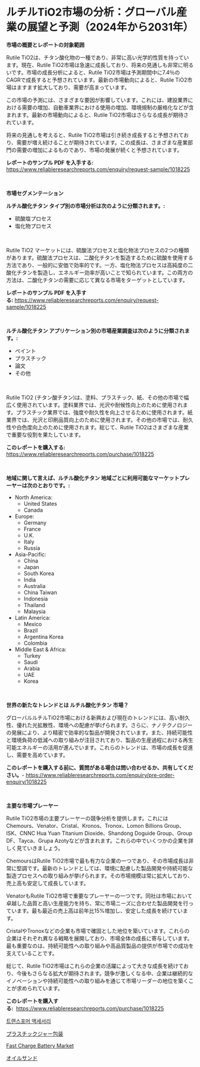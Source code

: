 <p><h1>ルチルTiO2市場の分析：グローバル産業の展望と予測（2024年から2031年）</h1></p><p><strong>市場の概要とレポートの対象範囲</strong></p>
<p><p>Rutile TiO2は、チタン酸化物の一種であり、非常に高い光学的性質を持っています。現在、Rutile TiO2市場は急速に成長しており、将来の見通しも非常に明るいです。市場の成長分析によると、Rutile TiO2市場は予測期間中に7.4％のCAGRで成長すると予想されています。最新の市場動向によると、Rutile TiO2市場はますます拡大しており、需要が高まっています。</p><p>この市場の予測には、さまざまな要因が影響しています。これには、建設業界における需要の増加、自動車業界における使用の増加、環境規制の厳格化などが含まれます。最新の市場動向によると、Rutile TiO2市場はさらなる成長が期待されています。</p><p>将来の見通しを考えると、Rutile TiO2市場は引き続き成長すると予想されており、需要が増え続けることが期待されています。この成長は、さまざまな産業部門の需要の増加によるものであり、市場の発展が続くと予想されています。</p></p>
<p><strong>レポートのサンプル PDF を入手する:</strong> <a href="https://www.reliableresearchreports.com/enquiry/request-sample/1018225">https://www.reliableresearchreports.com/enquiry/request-sample/1018225</a></p>
<p>&nbsp;</p>
<p><strong>市場セグメンテーション</strong></p>
<p><strong>ルチル酸化チタン タイプ別の市場分析は次のように分類されます。:</strong></p>
<p><ul><li>硫酸塩プロセス</li><li>塩化物プロセス</li></ul></p>
<p>&nbsp;</p>
<p><p>Rutile TiO2 マーケットには、硫酸法プロセスと塩化物法プロセスの2つの種類があります。硫酸法プロセスは、二酸化チタンを製造するために硫酸を使用する方法であり、一般的に安価で効率的です。一方、塩化物法プロセスは高純度の二酸化チタンを製造し、エネルギー効率が高いことで知られています。この両方の方法は、二酸化チタンの需要に応じて異なる市場をターゲットとしています。</p></p>
<p><strong>レポートのサンプル PDF を入手する:</strong>&nbsp;<a href="https://www.reliableresearchreports.com/enquiry/request-sample/1018225">https://www.reliableresearchreports.com/enquiry/request-sample/1018225</a></p>
<p>&nbsp;</p>
<p><strong> ルチル酸化チタン アプリケーション別の市場産業調査は次のように分類されます。:</strong></p>
<p><ul><li>ペイント</li><li>プラスチック</li><li>論文</li><li>その他</li></ul></p>
<p>&nbsp;</p>
<p><p>Rutile TiO2 (チタン酸チタン)は、塗料、プラスチック、紙、その他の市場で幅広く使用されています。塗料業界では、光沢や耐候性向上のために使用されます。プラスチック業界では、強度や耐久性を向上させるために使用されます。紙業界では、光沢と印刷品質向上のために使用されます。その他の市場では、耐久性や白色度向上のために使用されます。総じて、Rutile TiO2はさまざまな産業で重要な役割を果たしています。</p></p>
<p><strong>このレポートを購入する:</strong>&nbsp; <a href="https://www.reliableresearchreports.com/purchase/1018225">https://www.reliableresearchreports.com/purchase/1018225</a></p>
<p>&nbsp;</p>
<p><strong>地域に関して言えば、ルチル酸化チタン 地域ごとに利用可能なマーケットプレーヤーは次のとおりです。:</strong></p>
<p><ul>
    <li>
        North America:
        <ul>
            <li>United States</li>
            <li>Canada</li>
        </ul>
    </li>
    <li>
        Europe:
        <ul>
            <li>Germany</li>
            <li>France</li>
            <li>U.K.</li>
            <li>Italy</li>
            <li>Russia</li>
        </ul>
    </li>
    <li>
        Asia-Pacific:
        <ul>
            <li>China</li>
            <li>Japan</li>
            <li>South Korea</li>
            <li>India</li>
            <li>Australia</li>
            <li>China Taiwan</li>
            <li>Indonesia</li>
            <li>Thailand</li>
            <li>Malaysia</li>
        </ul>
    </li>
    <li>
        Latin America:
        <ul>
            <li>Mexico</li>
            <li>Brazil</li>
            <li>Argentina Korea</li>
            <li>Colombia</li>
        </ul>
    </li>
    <li>
        Middle East & Africa:
        <ul>
            <li>Turkey</li>
            <li>Saudi</li>
            <li>Arabia</li>
            <li>UAE</li>
            <li>Korea</li>
        </ul>
    </li>
    </ul></p>
<p>&nbsp;</p>
<p><strong>世界の新たなトレンドとは ルチル酸化チタン 市場？</strong></p>
<p><p>グローバルルチルTiO2市場における新興および現在のトレンドには、高い耐久性、優れた光拡散性、環境への配慮が挙げられます。さらに、ナノテクノロジーの発展により、より精密で効率的な製品が開発されています。また、持続可能性と環境負荷の低減への取り組みが注目されており、製品の生産過程における再生可能エネルギーの活用が進んでいます。これらのトレンドは、市場の成長を促進し、需要を高めています。</p></p>
<p><strong>このレポートを購入する前に、質問がある場合は問い合わせるか、共有してください。</strong>- <a href="https://www.reliableresearchreports.com/enquiry/pre-order-enquiry/1018225">https://www.reliableresearchreports.com/enquiry/pre-order-enquiry/1018225</a></p>
<p>&nbsp;</p>
<p><strong>主要な市場プレーヤー</strong></p>
<p><p>Rutile TiO2市場の主要プレーヤーの競争分析を提供します。これにはChemours、Venator、Cristal、Kronos、Tronox、Lomon Billions Group、ISK、CNNC Hua Yuan Titanium Dioxide、Shandong Doguide Group、Group DF、Tayca、Grupa Azotyなどが含まれます。これらの中でいくつかの企業を詳しく見ていきましょう。</p><p>ChemoursはRutile TiO2市場で最も有力な企業の一つであり、その市場成長は非常に堅調です。最新のトレンドとしては、環境に配慮した製品開発や持続可能な製造プロセスへの取り組みが挙げられます。その市場規模は常に拡大しており、売上高も安定して成長しています。</p><p>VenatorもRutile TiO2市場で重要なプレーヤーの一つです。同社は市場において卓越した品質と高い生産能力を持ち、常に市場ニーズに合わせた製品開発を行っています。最も最近の売上高は前年比15%増加し、安定した成長を続けています。</p><p>CristalやTronoxなどの企業も市場で確固とした地位を築いています。これらの企業はそれぞれ異なる戦略を展開しており、市場全体の成長に寄与しています。最も重要なのは、持続可能性への取り組みや高品質製品の提供が市場での成功を支えていることです。</p><p>総じて、Rutile TiO2市場はこれらの企業の活躍によって大きな成長を続けており、今後もさらなる拡大が期待されます。競争が激しくなる中、企業は継続的なイノベーションや持続可能性への取り組みを通じて市場リーダーの地位を築くことが求められています。</p></p>
<p><strong>このレポートを購入する:</strong>&nbsp;&nbsp;<a href="https://www.reliableresearchreports.com/purchase/1018225">https://www.reliableresearchreports.com/purchase/1018225</a></p>
<p><p><a href="https://medium.com/@honeypie6456/%ED%8A%B8%EB%9E%9C%EC%8A%A4%ED%8F%AC%EB%A8%B8-%EC%95%A1%EC%84%B8%EC%84%9C%EB%A6%AC-%EC%8B%9C%EC%9E%A5-%EC%A0%84%EB%A7%9D-%EC%82%B0%EC%97%85-%EA%B0%9C%EC%9A%94-%EB%B0%8F-%EC%98%88%EC%B8%A1-2024%EB%85%84%EB%B6%80%ED%84%B0-2031%EB%85%84%EA%B9%8C%EC%A7%80-8fb7a3750082">트랜스포머 액세서리</a></p><p><a href="https://medium.com/@maureenbiologist34/%E3%83%97%E3%83%A9%E3%82%B9%E3%83%81%E3%83%83%E3%82%AF%E5%AE%B9%E5%99%A8%E3%81%AE%E3%83%91%E3%83%83%E3%82%B1%E3%83%BC%E3%82%B8%E3%83%B3%E3%82%B0%E5%B8%82%E5%A0%B4%E3%83%AC%E3%83%9D%E3%83%BC%E3%83%88%E3%81%AB%E3%81%AF-%E3%81%93%E3%81%AE%E5%B8%82%E5%A0%B4%E3%81%AE%E6%9C%80%E6%96%B0%E3%81%AE%E3%83%88%E3%83%AC%E3%83%B3%E3%83%89%E3%81%A8%E6%88%90%E9%95%B7%E6%A9%9F%E4%BC%9A%E3%81%8C%E6%98%8E%E3%82%89%E3%81%8B%E3%81%AB%E3%81%95%E3%82%8C%E3%81%A6%E3%81%84%E3%81%BE%E3%81%99-0a633d9faac7">プラスチックジャー包装</a></p><p><a href="https://github.com/kathiaseamanalvaradovlprc2h/Market-Research-Report-List-1/blob/main/fast-charge-battery-market.md">Fast Charge Battery Market</a></p><p><a href="https://medium.com/@jasohung45456/%E7%9F%B3%E6%B2%B9%E7%A0%82%E5%B8%82%E5%A0%B4%E3%83%AC%E3%83%9D%E3%83%BC%E3%83%88%E3%81%AF-%E3%81%93%E3%81%AE%E5%B8%82%E5%A0%B4%E3%81%AE%E6%9C%80%E6%96%B0%E3%81%AE%E3%83%88%E3%83%AC%E3%83%B3%E3%83%89%E3%81%A8%E6%88%90%E9%95%B7%E6%A9%9F%E4%BC%9A%E3%82%92%E6%98%8E%E3%82%89%E3%81%8B%E3%81%AB%E3%81%97%E3%81%A6%E3%81%84%E3%81%BE%E3%81%99-d618b8329eb1">オイルサンド</a></p></p>